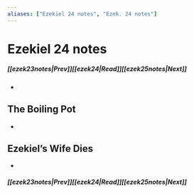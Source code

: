 ```yaml
---
aliases: ["Ezekiel 24 notes", "Ezek. 24 notes"]
---
```

# Ezekiel 24 notes
##### <span class=arrow-left></span>[[ezek23notes|Prev]]<span class=navigation-separator></span>[[ezek24|Read]]<span class=navigation-separator></span>[[ezek25notes|Next]]<span class=arrow-right></span>
- 
## The Boiling Pot
- 
## Ezekiel’s Wife Dies
- 
##### <span class=arrow-left></span>[[ezek23notes|Prev]]<span class=navigation-separator></span>[[ezek24|Read]]<span class=navigation-separator></span>[[ezek25notes|Next]]<span class=arrow-right></span>